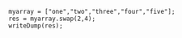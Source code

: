 
```luceescript+trycf
myarray = ["one","two","three","four","five"];
res = myarray.swap(2,4);
writeDump(res);
```
